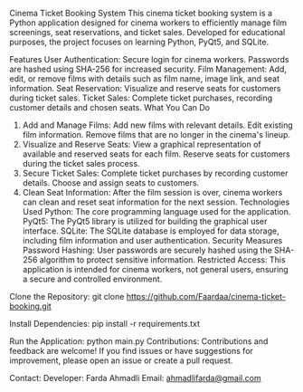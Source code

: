Cinema Ticket Booking System
This cinema ticket booking system is a Python application designed for cinema workers to efficiently manage film screenings, seat reservations, and ticket sales. Developed for educational purposes, the project focuses on learning Python, PyQt5, and SQLite.

Features
User Authentication: Secure login for cinema workers. Passwords are hashed using SHA-256 for increased security.
Film Management: Add, edit, or remove films with details such as film name, image link, and seat information.
Seat Reservation: Visualize and reserve seats for customers during ticket sales.
Ticket Sales: Complete ticket purchases, recording customer details and chosen seats.
What You Can Do
1. Add and Manage Films:
Add new films with relevant details.
Edit existing film information.
Remove films that are no longer in the cinema's lineup.
2. Visualize and Reserve Seats:
View a graphical representation of available and reserved seats for each film.
Reserve seats for customers during the ticket sales process.
3. Secure Ticket Sales:
Complete ticket purchases by recording customer details.
Choose and assign seats to customers.
4. Clean Seat Information:
After the film session is over, cinema workers can clean and reset seat information for the next session.
Technologies Used
Python: The core programming language used for the application.
PyQt5: The PyQt5 library is utilized for building the graphical user interface.
SQLite: The SQLite database is employed for data storage, including film information and user authentication.
Security Measures
Password Hashing: User passwords are securely hashed using the SHA-256 algorithm to protect sensitive information.
Restricted Access: This application is intended for cinema workers, not general users, ensuring a secure and controlled environment.

Clone the Repository:
git clone https://github.com/Faardaa/cinema-ticket-booking.git

Install Dependencies:
pip install -r requirements.txt

Run the Application:
python main.py
Contributions:
Contributions and feedback are welcome! If you find issues or have suggestions for improvement, please open an issue or create a pull request.

Contact:
Developer: Farda Ahmadli
Email: ahmadlifarda@gmail.com
